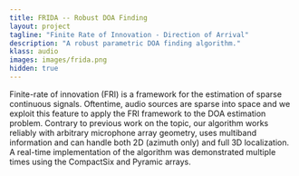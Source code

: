 ```yaml
---
title: FRIDA -- Robust DOA Finding
layout: project
tagline: "Finite Rate of Innovation - Direction of Arrival"
description: "A robust parametric DOA finding algorithm."
klass: audio
images: images/frida.png
hidden: true
---
```


Finite-rate of innovation (FRI) is a framework for the estimation of sparse continuous signals.
Oftentime, audio sources are sparse into space and we exploit this feature to apply
the FRI framework to the DOA estimation problem. Contrary to previous work on the topic,
our algorithm works reliably with arbitrary microphone array geometry, uses multiband
information and can handle both 2D (azimuth only) and full 3D localization.
A real-time implementation of the algorithm was demonstrated multiple times using the CompactSix
and Pyramic arrays.
